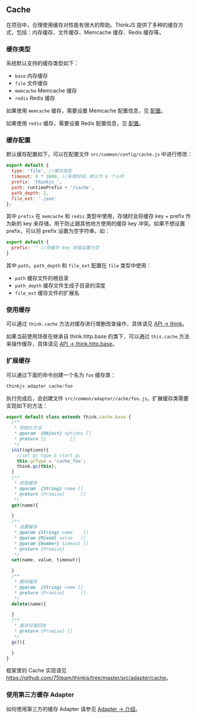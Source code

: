 ## Cache

在项目中，合理使用缓存对性能有很大的帮助。ThinkJS 提供了多种的缓存方式，包括：内存缓存、文件缓存、Memcache 缓存、Redis 缓存等。

### 缓存类型

系统默认支持的缓存类型如下：

* `base` 内存缓存
* `file` 文件缓存
* `memcache` Memcache 缓存
* `redis` Redis 缓存

如果使用 `memcache` 缓存，需要设置 Memcache 配置信息，见 [配置](./config.html#memcache)。

如果使用 `redis` 缓存，需要设置 Redis 配置信息，见 [配置](./config.html#redis)。

### 缓存配置

默认缓存配置如下，可以在配置文件 `src/common/config/cache.js` 中进行修改：

```js
export default {
  type: 'file', //缓存类型
  timeout: 6 * 3600, //失效时间，默认为 6 个小时
  prefix: 'thinkjs_',
  path: runtimePrefix + '/cache',
  path_depth: 2,
  file_ext: '.json'
};
```

其中 `prefix` 在 `memcache` 和 `redis` 类型中使用，存储时会将缓存 key + prefix 作为新的 key 来存储，用于防止跟其他地方使用的缓存 key 冲突。如果不想设置 prefix，可以将 prefix 设置为空字符串，如：

```js
export default {
  prefix: '' //将缓存 key 前缀设置为空
}
```

其中 `path`，`path_depth` 和 `file_ext` 配置在 `file` 类型中使用：

* `path` 缓存文件的根目录
* `path_depth` 缓存文件生成子目录的深度
* `file_ext` 缓存文件的扩展名

### 使用缓存

可以通过 `think.cache` 方法对缓存进行增删改查操作，具体请见 [API -> think](./api_think.html#thinkcachename-value-options)。

如果当前使用场景在继承自 think.http.base 的类下，可以通过 `this.cache` 方法来操作缓存，具体请见 [API -> think.http.base](.//api_think_http_base.html#cachename-value-options)。


### 扩展缓存

可以通过下面的命令创建一个名为 `foo` 缓存类：

```js
thinkjs adapter cache/foo
```

执行完成后，会创建文件 `src/common/adapter/cache/foo.js`。扩展缓存类需要实现如下的方法：

```js
export default class extends think.cache.base {
  /**
   * 初始化方法
   * @param  {Object} options []
   * @return {}         []
   */
  init(options){
    //set gc type & start gc
    this.gcType = 'cache_foo';
    think.gc(this);
  }
  /**
   * 获取缓存
   * @param  {String} name []
   * @return {Promise}      []
   */
  get(name){

  }
  /**
   * 设置缓存
   * @param {String} name    []
   * @param {Mixed} value   []
   * @param {Number} timeout []
   * @return {Promise}
   */
  set(name, value, timeout){

  }
  /**
   * 删除缓存
   * @param  {String} name []
   * @return {Promise}      []
   */
  delete(name){

  }
  /**
   * 缓存垃圾回收
   * @return {Promise} []
   */
  gc(){

  }
}
```

框架里的 Cache 实现请见 <https://github.com/75team/thinkjs/tree/master/src/adapter/cache>。

### 使用第三方缓存 Adapter

如何使用第三方的缓存 Adapter 请参见 [Adapter -> 介绍](./adapter_intro.html#使用第三方-adapter)。
